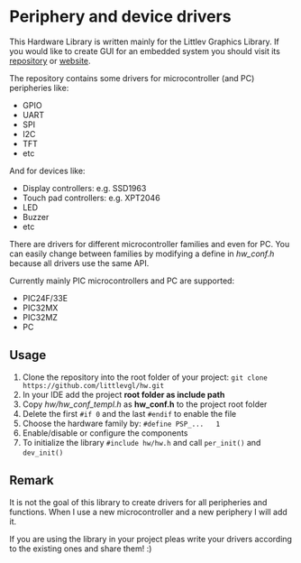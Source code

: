 # Periphery and device drivers

This Hardware Library is written mainly for the Littlev Graphics Library. If you would like to create GUI for an embedded system you should visit its [repository](https://github.com/littlevgl/lvgl) or [website](http://www.gl.littlev.hu).

The repository contains some drivers for microcontroller (and PC) peripheries like:
* GPIO
* UART
* SPI
* I2C
* TFT
* etc

And for devices like:
* Display controllers: e.g. SSD1963
* Touch pad controllers: e.g. XPT2046
* LED
* Buzzer
* etc

There are drivers for different microcontroller families and even for PC. You can easily change between families by modifying a define in *hw_conf.h*
because all drivers use the same API.

Currently mainly PIC microcontrollers and PC are supported:
* PIC24F/33E
* PIC32MX
* PIC32MZ
* PC

## Usage
1. Clone the repository into the root folder of your project: `git clone https://github.com/littlevgl/hw.git`
2. In your IDE add the project **root folder as include path**
3. Copy *hw/hw_conf_templ.h* as **hw_conf.h** to the project root folder
4. Delete the first `#if 0` and the last `#endif` to enable the file
5. Choose the hardware family by: `#define PSP_...   1`
6. Enable/disable or configure the components
7. To initialize the library `#include hw/hw.h` and call `per_init()` and `dev_init()`

## Remark
It is not the goal of this library to create drivers for all peripheries and functions. 
When I use a new microcontroller and a new periphery I will add it. 

If you are using the library in your project pleas write your drivers according to the existing ones and share them! :)
